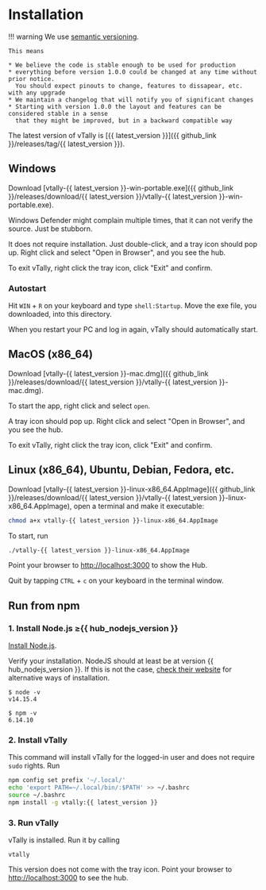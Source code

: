 # Installation

!!! warning
    We use [semantic versioning](https://semver.org/).
    
    This means
    
    * We believe the code is stable enough to be used for production
    * everything before version 1.0.0 could be changed at any time without prior notice.
      You should expect pinouts to change, features to dissapear, etc. with any upgrade
    * We maintain a changelog that will notify you of significant changes
    * Starting with version 1.0.0 the layout and features can be considered stable in a sense
      that they might be improved, but in a backward compatible way


The latest version of vTally is [{{ latest_version }}]({{ github_link }}/releases/tag/{{ latest_version }}).

## Windows

Download [vtally-{{ latest_version }}-win-portable.exe]({{ github_link }}/releases/download/{{ latest_version }}/vtally-{{ latest_version }}-win-portable.exe).

Windows Defender might complain multiple times, that it can not verify the source. Just be stubborn.

It does not require installation. Just double-click, and a tray icon should pop up. Right click and select
"Open in Browser", and you see the hub.

To exit vTally, right click the tray icon, click "Exit" and confirm.

### Autostart

Hit `WIN` + `R` on your keyboard and type `shell:Startup`. Move the exe file, you downloaded, into this directory.

When you restart your PC and log in again, vTally should automatically start.

## MacOS (x86_64)

Download [vtally-{{ latest_version }}-mac.dmg]({{ github_link }}/releases/download/{{ latest_version }}/vtally-{{ latest_version }}-mac.dmg).

To start the app, right click and select `open`.

A tray icon should pop up. Right click and select "Open in Browser", and you see the hub.

To exit vTally, right click the tray icon, click "Exit" and confirm.

## Linux (x86_64), Ubuntu, Debian, Fedora, etc.

Download [vtally-{{ latest_version }}-linux-x86_64.AppImage]({{ github_link }}/releases/download/{{ latest_version }}/vtally-{{ latest_version }}-linux-x86_64.AppImage),
open a terminal and make it executable:

````bash
chmod a+x vtally-{{ latest_version }}-linux-x86_64.AppImage
````

To start, run
````bash
./vtally-{{ latest_version }}-linux-x86_64.AppImage
````

Point your browser to <http://localhost:3000> to show the Hub.

Quit by tapping `CTRL` + `c` on your keyboard in the terminal window.


## Run from npm

### 1. Install Node.js ≥{{ hub_nodejs_version }}

[Install Node.js](https://nodejs.org/en/download/package-manager/).

Verify your installation. NodeJS should at least be at version {{ hub_nodejs_version }}. If this is not the
case, [check their website](https://nodejs.org/en/download/) for alternative ways of installation.

    $ node -v
    v14.15.4
    
    $ npm -v
    6.14.10

### 2. Install vTally

This command will install vTally for the logged-in user and does not require `sudo` rights. Run

````bash
npm config set prefix '~/.local/'
echo 'export PATH=~/.local/bin/:$PATH' >> ~/.bashrc
source ~/.bashrc
npm install -g vtally:{{ latest_version }}
````

### 3. Run vTally

vTally is installed. Run it by calling

    vtally

This version does not come with the tray icon. Point your browser to <http://localhost:3000> to see the hub.